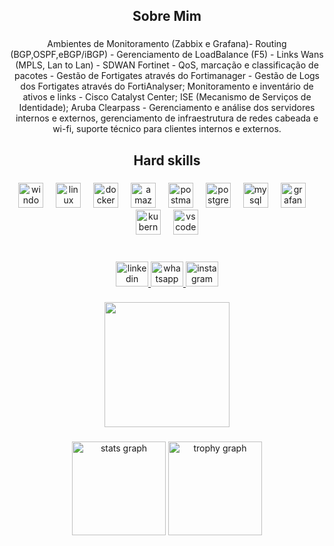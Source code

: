 <h2 align="center">Sobre Mim</h2>

###

<p align="center">Ambientes de Monitoramento (Zabbix e Grafana)- Routing (BGP,OSPF,eBGP/iBGP) - Gerenciamento de LoadBalance (F5) - Links Wans (MPLS, Lan to Lan) - SDWAN Fortinet - QoS, marcação e classificação de pacotes - Gestão de Fortigates através do Fortimanager - Gestão de Logs dos Fortigates através do FortiAnalyser; Monitoramento e inventário de ativos e links - Cisco Catalyst Center; ISE (Mecanismo de Serviços de Identidade); Aruba Clearpass - Gerenciamento e análise dos servidores internos e externos, gerenciamento de infraestrutura de redes cabeada e wi-fi, suporte técnico para clientes internos e externos.</p>

###

<h2 align="center">Hard skills</h2>

###

<div align="center">
  <img src="https://cdn.jsdelivr.net/gh/devicons/devicon/icons/windows8/windows8-original.svg" height="40" alt="windows8 logo"  />
  <img width="12" />
  <img src="https://skillicons.dev/icons?i=linux" height="40" alt="linux logo"  />
  <img width="12" />
  <img src="https://skillicons.dev/icons?i=docker" height="40" alt="docker logo"  />
  <img width="12" />
  <img src="https://skillicons.dev/icons?i=aws" height="40" alt="amazonwebservices logo"  />
  <img width="12" />
  <img src="https://skillicons.dev/icons?i=postman" height="40" alt="postman logo"  />
  <img width="12" />
  <img src="https://skillicons.dev/icons?i=postgres" height="40" alt="postgresql logo"  />
  <img width="12" />
  <img src="https://skillicons.dev/icons?i=mysql" height="40" alt="mysql logo"  />
  <img width="12" />
  <img src="https://skillicons.dev/icons?i=grafana" height="40" alt="grafana logo"  />
  <img width="12" />
  <img src="https://skillicons.dev/icons?i=kubernetes" height="40" alt="kubernetes logo"  />
  <img width="12" />
  <img src="https://skillicons.dev/icons?i=vscode" height="40" alt="vscode logo"  />
</div>

###

<br clear="both">

<div align="center">
  <a href="https://www.linkedin.com/in/thalles-roberto-1594b6151/" target="_blank">
    <img src="https://raw.githubusercontent.com/maurodesouza/profile-readme-generator/master/src/assets/icons/social/linkedin/default.svg" width="52" height="40" alt="linkedin logo"  />
  </a>
  <a href="https://wa.link/6kopsg" target="_blank">
    <img src="https://raw.githubusercontent.com/maurodesouza/profile-readme-generator/master/src/assets/icons/social/whatsapp/default.svg" width="52" height="40" alt="whatsapp logo"  />
  </a>
  <a href="https://www.instagram.com/mundo_das_maquinas_informatica/" target="_blank">
    <img src="https://raw.githubusercontent.com/maurodesouza/profile-readme-generator/master/src/assets/icons/social/instagram/default.svg" width="52" height="40" alt="instagram logo"  />
  </a>
</div>

###

<div align="center">
  <img height="200" src="https://media4.giphy.com/media/v1.Y2lkPTc5MGI3NjExaGRjazE5ZG1paTg2ZzN1N2dvc3J2YWVlenB5bGY0a241NnN0MGpoOCZlcD12MV9pbnRlcm5hbF9naWZfYnlfaWQmY3Q9Zw/bGgsc5mWoryfgKBx1u/giphy.gif"  />
</div>

###

<div align="center">
  <img src="https://github-readme-stats.vercel.app/api?username=thallesrobertoavelar&hide_title=false&hide_rank=false&show_icons=true&include_all_commits=true&count_private=true&disable_animations=false&theme=gruvbox&locale=en&hide_border=false&order=1" height="150" alt="stats graph"  />
  <img src="https://github-profile-trophy.vercel.app?username=thallesrobertoavelar&theme=onedark&column=-1&row=1&margin-w=18&margin-h=8&no-bg=true&no-frame=true&order=4" height="150" alt="trophy graph"  />
</div>

###
